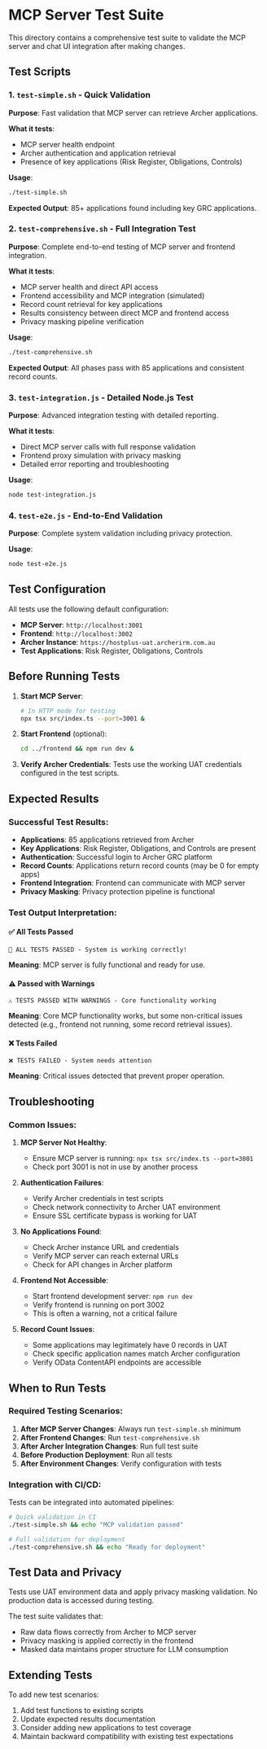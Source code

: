 # MCP Server Test Suite

This directory contains a comprehensive test suite to validate the MCP server and chat UI integration after making changes.

## Test Scripts

### 1. `test-simple.sh` - Quick Validation
**Purpose**: Fast validation that MCP server can retrieve Archer applications.

**What it tests**:
- MCP server health endpoint
- Archer authentication and application retrieval
- Presence of key applications (Risk Register, Obligations, Controls)

**Usage**:
```bash
./test-simple.sh
```

**Expected Output**: 85+ applications found including key GRC applications.

### 2. `test-comprehensive.sh` - Full Integration Test
**Purpose**: Complete end-to-end testing of MCP server and frontend integration.

**What it tests**:
- MCP server health and direct API access
- Frontend accessibility and MCP integration (simulated)
- Record count retrieval for key applications
- Results consistency between direct MCP and frontend access
- Privacy masking pipeline verification

**Usage**:
```bash
./test-comprehensive.sh
```

**Expected Output**: All phases pass with 85 applications and consistent record counts.

### 3. `test-integration.js` - Detailed Node.js Test
**Purpose**: Advanced integration testing with detailed reporting.

**What it tests**:
- Direct MCP server calls with full response validation
- Frontend proxy simulation with privacy masking
- Detailed error reporting and troubleshooting

**Usage**:
```bash
node test-integration.js
```

### 4. `test-e2e.js` - End-to-End Validation
**Purpose**: Complete system validation including privacy protection.

**Usage**:
```bash
node test-e2e.js
```

## Test Configuration

All tests use the following default configuration:
- **MCP Server**: `http://localhost:3001`
- **Frontend**: `http://localhost:3002` 
- **Archer Instance**: `https://hostplus-uat.archerirm.com.au`
- **Test Applications**: Risk Register, Obligations, Controls

## Before Running Tests

1. **Start MCP Server**:
   ```bash
   # In HTTP mode for testing
   npx tsx src/index.ts --port=3001 &
   ```

2. **Start Frontend** (optional):
   ```bash
   cd ../frontend && npm run dev &
   ```

3. **Verify Archer Credentials**: Tests use the working UAT credentials configured in the test scripts.

## Expected Results

### Successful Test Results:
- **Applications**: 85 applications retrieved from Archer
- **Key Applications**: Risk Register, Obligations, and Controls are present
- **Authentication**: Successful login to Archer GRC platform
- **Record Counts**: Applications return record counts (may be 0 for empty apps)
- **Frontend Integration**: Frontend can communicate with MCP server
- **Privacy Masking**: Privacy protection pipeline is functional

### Test Output Interpretation:

#### ✅ All Tests Passed
```
🎉 ALL TESTS PASSED - System is working correctly!
```
**Meaning**: MCP server is fully functional and ready for use.

#### ⚠️ Passed with Warnings
```
⚠️ TESTS PASSED WITH WARNINGS - Core functionality working
```
**Meaning**: Core MCP functionality works, but some non-critical issues detected (e.g., frontend not running, some record retrieval issues).

#### ❌ Tests Failed
```
❌ TESTS FAILED - System needs attention
```
**Meaning**: Critical issues detected that prevent proper operation.

## Troubleshooting

### Common Issues:

1. **MCP Server Not Healthy**:
   - Ensure MCP server is running: `npx tsx src/index.ts --port=3001`
   - Check port 3001 is not in use by another process

2. **Authentication Failures**:
   - Verify Archer credentials in test scripts
   - Check network connectivity to Archer UAT environment
   - Ensure SSL certificate bypass is working for UAT

3. **No Applications Found**:
   - Check Archer instance URL and credentials
   - Verify MCP server can reach external URLs
   - Check for API changes in Archer platform

4. **Frontend Not Accessible**:
   - Start frontend development server: `npm run dev`
   - Verify frontend is running on port 3002
   - This is often a warning, not a critical failure

5. **Record Count Issues**:
   - Some applications may legitimately have 0 records in UAT
   - Check specific application names match Archer configuration
   - Verify OData ContentAPI endpoints are accessible

## When to Run Tests

### Required Testing Scenarios:
1. **After MCP Server Changes**: Always run `test-simple.sh` minimum
2. **After Frontend Changes**: Run `test-comprehensive.sh`
3. **After Archer Integration Changes**: Run full test suite
4. **Before Production Deployment**: Run all tests
5. **After Environment Changes**: Verify configuration with tests

### Integration with CI/CD:
Tests can be integrated into automated pipelines:
```bash
# Quick validation in CI
./test-simple.sh && echo "MCP validation passed"

# Full validation for deployment
./test-comprehensive.sh && echo "Ready for deployment"
```

## Test Data and Privacy

Tests use UAT environment data and apply privacy masking validation. No production data is accessed during testing.

The test suite validates that:
- Raw data flows correctly from Archer to MCP server
- Privacy masking is applied correctly in the frontend
- Masked data maintains proper structure for LLM consumption

## Extending Tests

To add new test scenarios:
1. Add test functions to existing scripts
2. Update expected results documentation
3. Consider adding new applications to test coverage
4. Maintain backward compatibility with existing test expectations